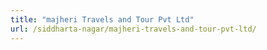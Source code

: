 ```yaml
---
title: "majheri Travels and Tour Pvt Ltd"
url: /siddharta-nagar/majheri-travels-and-tour-pvt-ltd/
---
```

